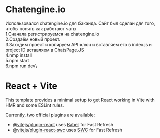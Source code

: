 # Chatengine.io
Использовался chatengine.io для бэкэнда. Сайт был сделан для того, чтобы понять как работают чаты\
1.Сначала регистрируемся на chatengine.io\
2.Создаём новый проект.\
3.Заходим проект и копируем API ключ и вставляем его в index.js и project ID вставляем в ChatsPage.JS\
4.nmp install\
5.npm start\
6.npm run dev\



# React + Vite

This template provides a minimal setup to get React working in Vite with HMR and some ESLint rules.

Currently, two official plugins are available:

- [@vitejs/plugin-react](https://github.com/vitejs/vite-plugin-react/blob/main/packages/plugin-react/README.md) uses [Babel](https://babeljs.io/) for Fast Refresh
- [@vitejs/plugin-react-swc](https://github.com/vitejs/vite-plugin-react-swc) uses [SWC](https://swc.rs/) for Fast Refresh
